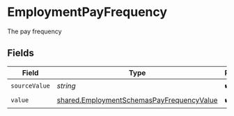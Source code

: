 # EmploymentPayFrequency

The pay frequency


## Fields

| Field                                                                                                  | Type                                                                                                   | Required                                                                                               | Description                                                                                            |
| ------------------------------------------------------------------------------------------------------ | ------------------------------------------------------------------------------------------------------ | ------------------------------------------------------------------------------------------------------ | ------------------------------------------------------------------------------------------------------ |
| `sourceValue`                                                                                          | *string*                                                                                               | :heavy_check_mark:                                                                                     | N/A                                                                                                    |
| `value`                                                                                                | [shared.EmploymentSchemasPayFrequencyValue](../../models/shared/employmentschemaspayfrequencyvalue.md) | :heavy_check_mark:                                                                                     | N/A                                                                                                    |